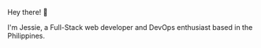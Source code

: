 Hey there! 👋

I'm Jessie, a Full-Stack web developer and DevOps enthusiast based in the Philippines.
